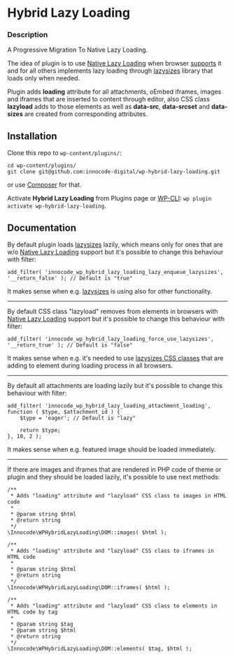 # Hybrid Lazy Loading

### Description

A Progressive Migration To Native Lazy Loading.

The idea of plugin is to use [Native Lazy Loading](https://web.dev/native-lazy-loading) when
browser [supports](https://caniuse.com/#search=lazy%20loading) it and for all others implements 
lazy loading through [lazysizes](https://github.com/aFarkas/lazysizes) library that loads only
when needed.

Plugin adds **loading** attribute for all attachments, oEmbed iframes, images and iframes that 
are inserted to content through editor, also CSS class **lazyload** adds to those elements as well
as **data-src**, **data-srcset** and **data-sizes** are created from corresponding attributes.

## Installation

Clone this repo to `wp-content/plugins/`:

````
cd wp-content/plugins/
git clone git@github.com:innocode-digital/wp-hybrid-lazy-loading.git
````

or use [Composer](https://getcomposer.org/) for that.

Activate **Hybrid Lazy Loading** from Plugins page 
or [WP-CLI](https://make.wordpress.org/cli/handbook/): `wp plugin activate wp-hybrid-lazy-loading`.

## Documentation

By default plugin loads [lazysizes](https://github.com/aFarkas/lazysizes) lazily, which means only 
for ones that are w/o [Native Lazy Loading](https://web.dev/native-lazy-loading) support but it's 
possible to change this behaviour with filter: 

```
add_filter( 'innocode_wp_hybrid_lazy_loading_lazy_enqueue_lazysizes', '__return_false' ); // Default is "true"
```

It makes sense when e.g. [lazysizes](https://github.com/aFarkas/lazysizes) is using also for other
functionality.

---

By default CSS class "lazyload" removes from elements in browsers with 
[Native Lazy Loading](https://web.dev/native-lazy-loading) support but it's possible to change 
this behaviour with filter: 

```
add_filter( 'innocode_wp_hybrid_lazy_loading_force_use_lazysizes', '__return_true' ); // Default is "false"
```

It makes sense when e.g. it's needed to use 
[lazysizes CSS classes](https://github.com/aFarkas/lazysizes#css-api) that are adding to element 
during loading process in all browsers.

---

By default all attachments are loading lazily but it's possible to change this behaviour with 
filter:

```
add_filter( 'innocode_wp_hybrid_lazy_loading_attachment_loading', function ( $type, $attachment_id ) {
    $type = 'eager'; // Default is "lazy"
    
    return $type;
}, 10, 2 );
```

It makes sense when e.g. featured image should be loaded immediately.

---

If there are images and iframes that are rendered in PHP code of theme or plugin and they should
be loaded lazily, it's possible to use next methods:

```
/**
 * Adds "loading" attribute and "lazyload" CSS class to images in HTML code
 *
 * @param string $html
 * @return string
 */
\Innocode\WPHybridLazyLoading\DOM::images( $html );

/**
 * Adds "loading" attribute and "lazyload" CSS class to iframes in HTML code
 *
 * @param string $html
 * @return string
 */
\Innocode\WPHybridLazyLoading\DOM::iframes( $html );

/**
 * Adds "loading" attribute and "lazyload" CSS class to elements in HTML code by tag
 *
 * @param string $tag
 * @param string $html
 * @return string
 */
\Innocode\WPHybridLazyLoading\DOM::elements( $tag, $html );
```
